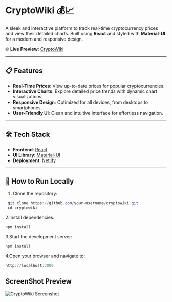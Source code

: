 # CryptoWiki 💰📈  
A sleek and interactive platform to track real-time cryptocurrency prices and view their detailed charts. Built using **React** and styled with **Material-UI** for a modern and responsive design.

🌐 **Live Preview**: [CryptoWiki](https://cryptwiki.netlify.app/)

---

## 📋 Features  
- **Real-Time Prices**: View up-to-date prices for popular cryptocurrencies.  
- **Interactive Charts**: Explore detailed price trends with dynamic chart visualizations.  
- **Responsive Design**: Optimized for all devices, from desktops to smartphones.  
- **User-Friendly UI**: Clean and intuitive interface for effortless navigation.  

---

## 🛠️ Tech Stack  
- **Frontend**: [React](https://reactjs.org/)  
- **UI Library**: [Material-UI](https://mui.com/)  
- **Deployment**: [Netlify](https://www.netlify.com/)  

---

## 🚀 How to Run Locally  

1. Clone the repository:  
```powershell
 git clone https://github.com/your-username/cryptowiki.git
 cd cryptowiki
```

2.Install dependencies:
```powershell
npm install
```

3.Start the development server:
```powershell
npm install
```

4.Open your browser and navigate to:
```powershell
http://localhost:3000
```
## ScreenShot Preview

![CryptoWiki Screenshot](assets/front_page_screenshot_img.png)